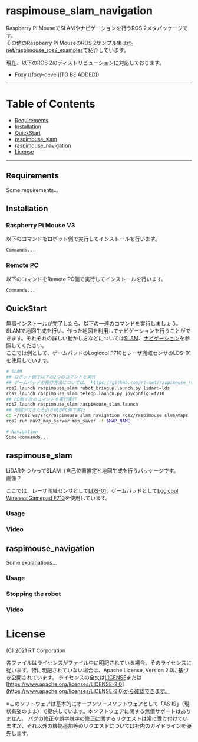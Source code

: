 # raspimouse_slam_navigation
Raspberry Pi MouseでSLAMやナビゲーションを行うROS 2メタパッケージです。  
その他のRaspberry Pi MouseのROS 2サンプル集は[rt-net/raspimouse_ros2_examples](https://github.com/rt-net/raspimouse_ros2_examples)で紹介しています。  

現在、以下のROS 2のディストリビューションに対応しております。  
 - Foxy ([foxy-devel](TO BE ADDED))

---
# Table of Contents
 - [Requirements](#Requirements)
 - [Installation](#Installation)
 - [QuickStart](#QuickStart)
 - [raspimouse_slam](#SLAM)
 - [raspimouse_navigation](#Navigation)
 - [License](#License)
---

<a name="Requirements"></a>
## Requirements
Some requirements...

<a name="Installation"></a>
## Installation
### Raspberry Pi Mouse V3
以下のコマンドをロボット側で実行してインストールを行います。
```sh
Commands...
```

### Remote PC
以下のコマンドをRemote PC側で実行してインストールを行います。
```sh
Commands...
```

<a name="QuickStart"></a>
## QuickStart
無事インストールが完了したら、以下の一連のコマンドを実行しましょう。SLAMで地図生成を行い、作った地図を利用してナビゲーションを行うことができます。それぞれの詳しい動かし方などについては[SLAM](#slam)、[ナビゲーション](#navigation)を参照してください。  
ここでは例として、ゲームパッドのLogicool F710とレーザ測域センサのLDS-01を使用しています。
```sh
# SLAM
## ロボット側で以下の2つのコマンドを実行
## ゲームパッドの操作方法については、 https://github.com/rt-net/raspimouse_ros2_examples#joystick_control を参照してください
ros2 launch raspimouse_slam robot_bringup.launch.py lidar:=lds
ros2 launch raspimouse_slam teleop.launch.py joyconfig:=f710
## PC側で次のコマンドを実行実行
ros2 launch raspimouse_slam raspimouse_slam.launch
## 地図ができたら引き続きPC側で実行
cd ~/ros2_ws/src/raspimouse_slam_navigation_ros2/raspimouse_slam/maps
ros2 run nav2_map_server map_saver -f $MAP_NAME

# Navigation
Some commands...
```

<a name="SLAM"></a>
## raspimouse_slam
LiDARをつかってSLAM（自己位置推定と地図生成を行うパッケージです。  
画像？  

ここでは、レーザ測域センサとして[LDS-01](https://www.rt-shop.jp/index.php?main_page=product_info&cPath=1348_5&products_id=3676)、ゲームパッドとして[Logicool Wireless Gamepad F710](https://gaming.logicool.co.jp/ja-jp/products/gamepads/f710-wireless-gamepad.html#940-0001440)を使用しています。

### Usage


### Video


<a name="Navigation"></a>
## raspimouse_navigation
Some explanations...

### Usage


### Stopping the robot



### Video



<a name="License"></a>
# License

(C) 2021 RT Corporation

各ファイルはライセンスがファイル中に明記されている場合、そのライセンスに従います。特に明記されていない場合は、Apache License, Version 2.0に基づき公開されています。 ライセンスの全文は[LICENSE](./LICENSE)または[https://www.apache.org/licenses/LICENSE-2.0](https://www.apache.org/licenses/LICENSE-2.0)から確認できます。

※このソフトウェアは基本的にオープンソースソフトウェアとして「AS IS」（現状有姿のまま）で提供しています。本ソフトウェアに関する無償サポートはありません。 バグの修正や誤字脱字の修正に関するリクエストは常に受け付けていますが、それ以外の機能追加等のリクエストについては社内のガイドラインを優先します。